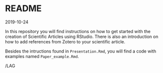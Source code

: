 # README
2019-10-24

In this repository you will find instructions on how to get started with the creation of Scientific Articles using RStudio. There is also an introduction on how to add references from Zotero to your scientific article. 

Besides the intructions found in `Presentation.Rmd`, you will find a code with examples named `Paper_example.Rmd`. 

/LAG  
